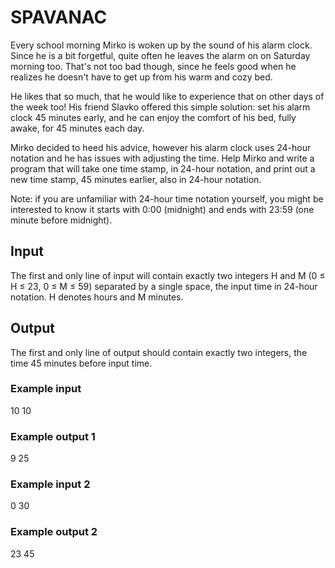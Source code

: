 #  SPAVANAC

Every school morning Mirko is woken up by the sound of his alarm clock. Since he is a bit forgetful, quite often he leaves the alarm on on Saturday morning too. That's not too bad though, since he feels good when he realizes he doesn't have to get up from his warm and cozy bed.

He likes that so much, that he would like to experience that on other days of the week too! His friend Slavko offered this simple solution: set his alarm clock 45 minutes early, and he can enjoy the comfort of his bed, fully awake, for 45 minutes each day.

Mirko decided to heed his advice, however his alarm clock uses 24-hour notation and he has issues with adjusting the time. Help Mirko and write a program that will take one time stamp, in 24-hour notation, and print out a new time stamp, 45 minutes earlier, also in 24-hour notation.

Note: if you are unfamiliar with 24-hour time notation yourself, you might be interested to know it starts with 0:00 (midnight) and ends with 23:59 (one minute before midnight).

##  Input
The first and only line of input will contain exactly two integers H and M (0 ≤ H ≤ 23, 0 ≤ M ≤ 59) separated by a single space, the input time in 24-hour notation. H denotes hours and M minutes.

##  Output
The first and only line of output should contain exactly two integers, the time 45 minutes before input time.

###  Example input
10 10
###  Example output 1 
9 25
###  Example input 2 
0 30
###  Example output 2 
23 45

